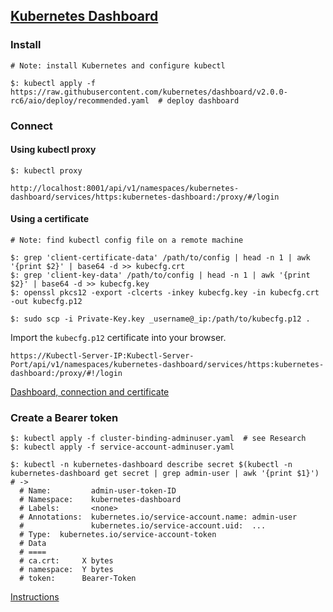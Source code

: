 ## [Kubernetes Dashboard](https://github.com/kubernetes/dashboard)

### Install

```
# Note: install Kubernetes and configure kubectl

$: kubectl apply -f https://raw.githubusercontent.com/kubernetes/dashboard/v2.0.0-rc6/aio/deploy/recommended.yaml  # deploy dashboard
```

### Connect

#### Using kubectl proxy

```
$: kubectl proxy
```

```
http://localhost:8001/api/v1/namespaces/kubernetes-dashboard/services/https:kubernetes-dashboard:/proxy/#/login
```

#### Using a certificate

```
# Note: find kubectl config file on a remote machine

$: grep 'client-certificate-data' /path/to/config | head -n 1 | awk '{print $2}' | base64 -d >> kubecfg.crt
$: grep 'client-key-data' /path/to/config | head -n 1 | awk '{print $2}' | base64 -d >> kubecfg.key
$: openssl pkcs12 -export -clcerts -inkey kubecfg.key -in kubecfg.crt -out kubecfg.p12

$: sudo scp -i Private-Key.key _username@_ip:/path/to/kubecfg.p12 .
```

Import the `kubecfg.p12` certificate into your browser.  

```
https://Kubectl-Server-IP:Kubectl-Server-Port/api/v1/namespaces/kubernetes-dashboard/services/https:kubernetes-dashboard:/proxy/#!/login
```

[Dashboard, connection and certificate](Other/RemoteKubernetesDashboard)

### Create a Bearer token

```
$: kubectl apply -f cluster-binding-adminuser.yaml  # see Research
$: kubectl apply -f service-account-adminuser.yaml

$: kubectl -n kubernetes-dashboard describe secret $(kubectl -n kubernetes-dashboard get secret | grep admin-user | awk '{print $1}')  # ->
  # Name:         admin-user-token-ID
  # Namespace:    kubernetes-dashboard
  # Labels:       <none>
  # Annotations:  kubernetes.io/service-account.name: admin-user
  #               kubernetes.io/service-account.uid:  ...
  # Type:  kubernetes.io/service-account-token
  # Data
  # ====
  # ca.crt:     X bytes
  # namespace:  Y bytes
  # token:      Bearer-Token
```

[Instructions](Docs/UserGuide/AccessControl)
